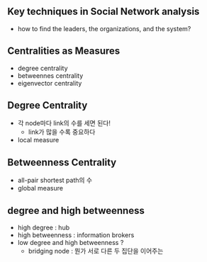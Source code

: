 ## Key techniques in Social Network analysis
- how to find the leaders, the organizations, and the system?

## Centralities as Measures
- degree centrality
- betweennes centrality
- eigenvector centrality

## Degree Centrality
- 각 node마다 link의 수를 세면 된다!
    - link가 많을 수록 중요하다
- local measure

## Betweenness Centrality
- all-pair shortest path의 수
- global measure

## degree and high betweenness
- high degree : hub
- high betweenness : information brokers
- low degree and high betweenness ?
    - bridging node : 뭔가 서로 다른 두 집단을 이어주는